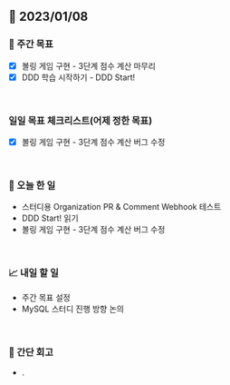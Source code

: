 ## 📅 2023/01/08


### 👏 주간 목표

- [x] 볼링 게임 구현 - 3단계 점수 계산 마무리
- [x] DDD 학습 시작하기 - DDD Start!

<br/>

### 일일 목표 체크리스트(어제 정한 목표)

- [x] 볼링 게임 구현 - 3단계 점수 계산 버그 수정

<br/>

### 💯 오늘 한 일

- 스터디용 Organization PR & Comment Webhook 테스트
- DDD Start! 읽기
- 볼링 게임 구현 - 3단계 점수 계산 버그 수정


<br/>

### 📈 내일 할 일

- 주간 목표 설정
- MySQL 스터디 진행 방향 논의
  
<br/>

### 🤔 간단 회고

- .
 
